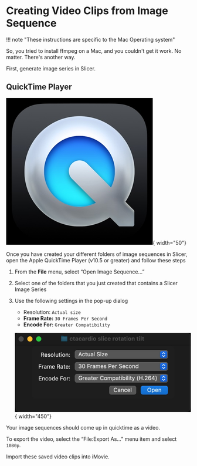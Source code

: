 # Creating Video Clips from Image Sequence

!!! note "These instructions are specific to the Mac Operating system"

So, you tried to install ffmpeg on a Mac, and you couldn't get it work. No matter. There's another way.

First, generate image series in Slicer.

## QuickTime Player

![img-name](images/quicktime-player-logo.jpg){ width="50"}

Once you have created your different folders of image sequences in Slicer, open the Apple QuickTime Player (v10.5 or greater) and follow these steps

1. From the **File** menu, select “Open Image Sequence…”
2. Select one of the folders that you just created that contains a Slicer Image Series
3. Use the following settings in the pop-up dialog
   - Resolution: `Actual size`
   - **Frame Rate:** `30 Frames Per Second`
   - **Encode For:** `Greater Compatibility`

   ![img-name](images/quicktime-popup-menu.jpg){ width="450"}

Your image sequences should come up in quicktime as a video.

To export the video, select the “File:Export As…” menu item and select `1080p`.

Import these saved video clips into iMovie.
